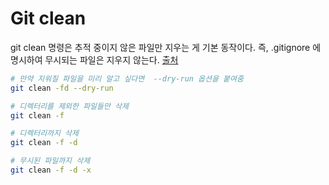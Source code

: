 # Git clean

git clean 명령은 추적 중이지 않은 파일만 지우는 게 기본 동작이다. 즉, .gitignore 에 명시하여 무시되는 파일은 지우지 않는다. [출처](https://gmlwjd9405.github.io/2018/05/25/git-add-cancle.html)

```bash
# 만약 지워질 파일을 미리 알고 싶다면  --dry-run 옵션을 붙여줌
git clean -fd --dry-run

# 디렉터리를 제외한 파일들만 삭제
git clean -f

# 디렉터리까지 삭제
git clean -f -d

# 무시된 파일까지 삭제
git clean -f -d -x
```
